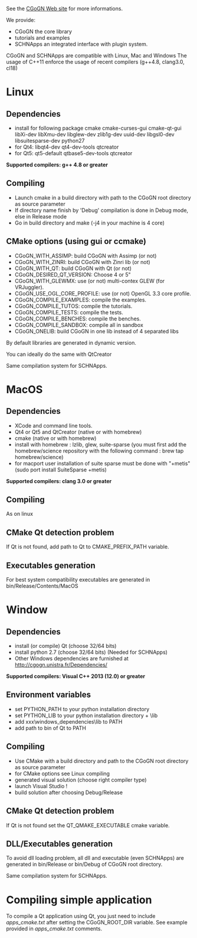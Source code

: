 
See the [CGoGN Web site](cgogn.unistra.fr) for more informations.

We provide:
* CGoGN the core library
* tutorials and examples
* SCHNApps an integrated interface with plugin system.


CGoGN and SCHNApps are compatible with Linux, Mac and Windows
The usage of C++11 enforce the usage of recent compilers (g++4.8, clang3.0, cl18)

Linux
=====
Dependencies
------------
* install for following package cmake cmake-curses-gui cmake-qt-gui libXi-dev libXmu-dev libglew-dev zlib1g-dev uuid-dev libgsl0-dev libsuitesparse-dev python27
* for Qt4: libqt4-dev qt4-dev-tools qtcreator
* for Qt5: qt5-default qtbase5-dev-tools qtcreator

**Supported compilers: g++ 4.8 or greater**

Compiling
---------
* Launch cmake in a build directory with path to the CGoGN root directory as source parameter
* If directory name finish by 'Debug' compilation is done in Debug mode, else in Release mode
* Go in build directory and make (-j4 in your machine is 4 core)

CMake options (using gui or ccmake)
-----------------------------------
* CGoGN_WITH_ASSIMP: build CGoGN with Assimp (or not)
* CGoGN_WITH_ZINRI: build CGoGN with Zinri lib (or not)
* CGoGN_WITH_QT: build CGoGN with Qt (or not)
* CGoGN_DESIRED_QT_VERSION:  Choose 4 or 5" 
* CGoGN_WITH_GLEWMX: use (or not) multi-contex GLEW (for VRJuggler).
* CGoGN_USE_OGL_CORE_PROFILE: use (or not) OpenGL 3.3 core profile.
* CGoGN_COMPILE_EXAMPLES: compile the examples.
* CGoGN_COMPILE_TUTOS: compile the tutorials.
* CGoGN_COMPILE_TESTS: compile the tests.
* CGoGN_COMPILE_BENCHES: compile the benches.
* CGoGN_COMPILE_SANDBOX: compile all in sandbox
* CGoGN_ONELIB: build CGoGN in one lib instead of 4 separated libs

By default libraries are generated in dynamic version.

You can ideally do the same with QtCreator

Same compilation system for SCHNApps.


MacOS
=====
Dependencies
------------
* XCode and command line tools.
* Qt4 or Qt5 and QtCreator (native or with homebrew)
* cmake (native or with homebrew)
* install with homebrew : lzlib, glew, suite-sparse (you must first add the homebrew/science repository with the following command : brew tap homebrew/science)
* for macport user installation of suite sparse must be done with "+metis" (sudo port install SuiteSparse +metis)

**Supported compilers: clang 3.0 or greater**

Compiling
---------
As on linux

CMake Qt detection problem
--------------------------
If Qt is not found, add path to Qt to CMAKE_PREFIX_PATH variable.

Executables generation
----------------------
For best system compatibility executables are generated in bin/Release/Contents/MacOS

Window 
======
Dependencies
------------
* install (or compile) Qt (choose 32/64 bits)
* install python 2.7 (choose 32/64 bits) (Needed for SCHNApps)
* Other Windows dependencies are furnished at http://cgogn.unistra.fr/Dependencies/

**Supported compilers: Visual C++ 2013 (12.0) or greater**

Environment variables
---------------------
* set PYTHON_PATH to your python installation directory
* set PYTHON_LIB to your python installation directory + \lib
* add xxx\windows_dependencies\lib to PATH
* add path to bin of Qt to PATH

Compiling
---------
* Use CMake with a build directory and path to the CGoGN root directory as source parameter
* for CMake options see Linux compiling
* generated visual solution (choose right compiler type)
* launch Visual Studio !
* build solution after choosing Debug/Release

CMake Qt detection problem
--------------------------
If Qt is not found set the QT_QMAKE_EXECUTABLE cmake variable.

DLL/Executables generation
--------------------------
To avoid dll loading problem, all dll and executable (even SCHNApps) are generated in bin/Release
or bin/Debug of CGoGN root directory.

Same compilation system for SCHNApps.

Compiling simple application
============================

To compile a Qt application using Qt, you just need to include *apps_cmake.txt* after setting
the CGoGN_ROOT_DIR variable. See example provided in *apps_cmake.txt* comments.



